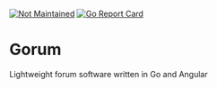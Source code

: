 [![Not Maintained](https://img.shields.io/badge/Maintenance%20Level-Not%20Maintained-yellow.svg)](https://gist.github.com/cheerfulstoic/d107229326a01ff0f333a1d3476e068d)
[![Go Report Card](https://goreportcard.com/badge/github.com/gorum-dev/gorum)](https://goreportcard.com/report/github.com/ltheinrich/gorum)

# Gorum
Lightweight forum software written in Go and Angular
